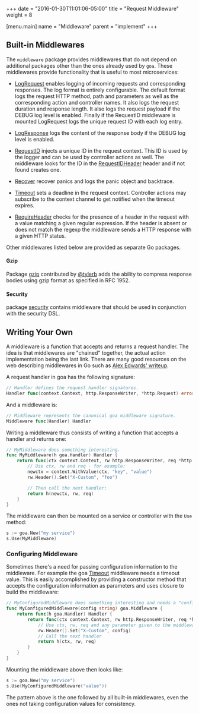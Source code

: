 +++
date = "2016-01-30T11:01:06-05:00"
title = "Request Middleware"
weight = 8

[menu.main]
name = "Middleware"
parent = "implement"
+++

## Built-in Middlewares

The `middleware` package provides middlewares that do not depend on additional packages other than
the ones already used by `goa`. These middlewares provide functionality that is useful to most
microservices:

* [LogRequest](https://goa.design/v1/reference/goa/middleware#LogRequest) enables logging of
  incoming requests and corresponding responses. The log format is entirely configurable. The default
  format logs the request HTTP method, path and parameters as well as the corresponding
  action and controller names. It also logs the request duration and response length. It also logs
  the request payload if the DEBUG log level is enabled. Finally if the RequestID middleware is
  mounted LogRequest logs the unique request ID with each log entry.

* [LogResponse](https://goa.design/v1/reference/goa/middleware#LogResponse) logs the content
  of the response body if the DEBUG log level is enabled.

* [RequestID](https://goa.design/v1/reference/goa/middleware#RequestID) injects a unique ID
  in the request context. This ID is used by the logger and can be used by controller actions as
  well. The middleware looks for the ID in the
  [RequestIDHeader](https://goa.design/v1/reference/goa/middleware#RequestIDHeader) header and if not
  found creates one.

* [Recover](https://goa.design/v1/reference/goa/middleware#Recover) recover panics and logs
  the panic object and backtrace.

* [Timeout](https://goa.design/v1/reference/goa/middleware#Timeout) sets a deadline in the
  request context. Controller actions may subscribe to the context channel to get notified when
  the timeout expires.

* [RequireHeader](https://goa.design/v1/reference/goa/middleware#RequireHeader) checks for the
  presence of a header in the request with a value matching a given regular expression. If the
  header is absent or does not match the regexp the middleware sends a HTTP response with a given
  HTTP status.

Other middlewares listed below are provided as separate Go packages.

#### Gzip

Package [gzip](https://goa.design/v1/reference/goa/middleware/gzip) contributed by
[@tylerb](https://github.com/tylerb) adds the ability to compress response bodies using gzip format
as specified in RFC 1952.

#### Security

package [security](https://goa.design/v1/reference/goa/middleware/security) contains middleware
that should be used in conjunction with the security DSL.

## Writing Your Own

A middleware is a function that accepts and returns a request handler. The idea is that middlewares
are "chained" together, the actual action implementation being the last link. There are many good
resources on the web describing middlewares in Go such as [Alex Edwards'
writeup](https://www.alexedwards.net/blog/making-and-using-middleware).

A request handler in goa has the following signature:

```go
// Handler defines the request handler signatures.
Handler func(context.Context, http.ResponseWriter, *http.Request) error
```

And a middleware is:

```go
// Middleware represents the canonical goa middleware signature.
Middleware func(Handler) Handler
```

Writing a middleware thus consists of writing a function that accepts a handler and returns one:

```go
// MyMiddleware does something interesting.
func MyMiddleware(h goa.Handler) Handler {
    return func(ctx context.Context, rw http.ResponseWriter, req *http.Request) error {
        // Use ctx, rw and req - for example:
        newctx = context.WithValue(ctx, "key", "value")
        rw.Header().Set("X-Custom", "foo")

        // Then call the next handler:
        return h(newctx, rw, req)
    }
}
```

The middleware can then be mounted on a service or controller with the `Use` method:

```go
s := goa.New("my service")
s.Use(MyMiddleware)
```

### Configuring Middleware

Sometimes there's a need for passing configuration information to the middleware. For example the 
goa [Timeout](https://goa.design/v1/reference/goa/middleware/#Timeout) middleware needs a timeout
value. This is easily accomplished by providing a constructor method that accepts the configuration
information as parameters and uses closure to build the middleware:

```go
// MyConfiguredMiddleware does something interesting and needs a "config" string value.
func MyConfiguredMiddleware(config string) goa.Middleware {
    return func(h goa.Handler) Handler {
        return func(ctx context.Context, rw http.ResponseWriter, req *http.Request) error {
            // Use ctx, rw, req and any parameter given to the middleware constructor:
            rw.Header().Set("X-Custom", config)
            // Call the next handler
            return h(ctx, rw, req)
        }
    }
}
```

Mounting the middleware above then looks like:

```go
s := goa.New("my service")
s.Use(MyConfiguredMiddleware("value"))
```

The pattern above is the one followed by all built-in middlewares, even the ones not taking
configuration values for consistency.
